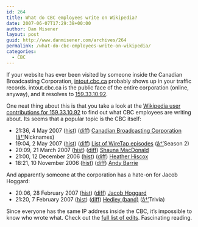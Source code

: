 ```yaml
---
id: 264
title: What do CBC employees write on Wikipedia?
date: 2007-06-07T17:29:38+00:00
author: Dan Misener
layout: post
guid: http://www.danmisener.com/archives/264
permalink: /what-do-cbc-employees-write-on-wikipedia/
categories:
  - CBC
---
```

If your website has ever been visited by someone inside the Canadian Broadcasting Corporation, [intout.cbc.ca](http://intout.cbc.ca) probably shows up in your traffic records. intout.cbc.ca is the public face of the entire corporation (online, anyway), and it resolves to [159.33.10.92](http://ws.arin.net/cgi-bin/whois.pl?queryinput=159.33.10.92).

One neat thing about this is that you take a look at the [Wikipedia user contributions for 159.33.10.92](http://en.wikipedia.org/w/index.php?title=Special:Contributions&target=159.33.10.92) to find out what CBC employees are writing about. Its seems that a popular topic is the CBC itself:

  * 21:36, 4 May 2007 ([hist](http://en.wikipedia.org/w/index.php?title=Canadian_Broadcasting_Corporation&action=history "Canadian Broadcasting Corporation")) ([diff](http://en.wikipedia.org/w/index.php?title=Canadian_Broadcasting_Corporation&diff=prev&oldid=128299485 "Canadian Broadcasting Corporation")) [Canadian Broadcasting Corporation](http://en.wikipedia.org/wiki/Canadian_Broadcasting_Corporation "Canadian Broadcasting Corporation") ([â†’](http://en.wikipedia.org/wiki/Canadian_Broadcasting_Corporation#Nicknames "Canadian Broadcasting Corporation")Nicknames)
  * 19:04, 2 May 2007 ([hist](http://en.wikipedia.org/w/index.php?title=List_of_WireTap_episodes&action=history "List of WireTap episodes")) ([diff](http://en.wikipedia.org/w/index.php?title=List_of_WireTap_episodes&diff=prev&oldid=127752458 "List of WireTap episodes")) [List of WireTap episodes](http://en.wikipedia.org/wiki/List_of_WireTap_episodes "List of WireTap episodes") ([â†’](http://en.wikipedia.org/wiki/List_of_WireTap_episodes#Season_2 "List of WireTap episodes")Season 2)
  * 20:09, 21 March 2007 ([hist](http://en.wikipedia.org/w/index.php?title=Shauna_MacDonald&action=history "Shauna MacDonald")) ([diff](http://en.wikipedia.org/w/index.php?title=Shauna_MacDonald&diff=prev&oldid=116858509 "Shauna MacDonald")) [Shauna MacDonald](http://en.wikipedia.org/wiki/Shauna_MacDonald "Shauna MacDonald")
  * 21:00, 12 December 2006 ([hist](http://en.wikipedia.org/w/index.php?title=Heather_Hiscox&action=history "Heather Hiscox")) ([diff](http://en.wikipedia.org/w/index.php?title=Heather_Hiscox&diff=prev&oldid=93895533 "Heather Hiscox")) [Heather Hiscox](http://en.wikipedia.org/wiki/Heather_Hiscox "Heather Hiscox")
  * 18:21, 10 November 2006 ([hist](http://en.wikipedia.org/w/index.php?title=Andy_Barrie&action=history "Andy Barrie")) ([diff](http://en.wikipedia.org/w/index.php?title=Andy_Barrie&diff=prev&oldid=86979466 "Andy Barrie")) [Andy Barrie](http://en.wikipedia.org/wiki/Andy_Barrie "Andy Barrie")

And apparently someone at the corporation has a hate-on for Jacob Hoggard:

  * 20:06, 28 February 2007 ([hist](http://en.wikipedia.org/w/index.php?title=Jacob_Hoggard&action=history "Jacob Hoggard")) ([diff](http://en.wikipedia.org/w/index.php?title=Jacob_Hoggard&diff=prev&oldid=111648745 "Jacob Hoggard")) [Jacob Hoggard](http://en.wikipedia.org/wiki/Jacob_Hoggard "Jacob Hoggard")
  * 21:20, 7 February 2007 ([hist](http://en.wikipedia.org/w/index.php?title=Hedley_%28band%29&action=history "Hedley (band)")) ([diff](http://en.wikipedia.org/w/index.php?title=Hedley_%28band%29&diff=prev&oldid=106405693 "Hedley (band)")) [Hedley (band)](http://en.wikipedia.org/wiki/Hedley_%28band%29 "Hedley (band)") ([â†’](http://en.wikipedia.org/wiki/Hedley_%28band%29#Trivia "Hedley (band)")Trivia)

Since everyone has the same IP address inside the CBC, it&#8217;s impossible to know who wrote what. Check out the [full list of edits](http://en.wikipedia.org/w/index.php?title=Special:Contributions&target=159.33.10.92). Fascinating reading.